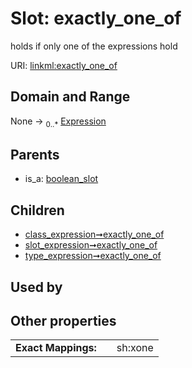 
# Slot: exactly_one_of


holds if only one of the expressions hold

URI: [linkml:exactly_one_of](https://w3id.org/linkml/exactly_one_of)


## Domain and Range

None &#8594;  <sub>0..\*</sub> [Expression](Expression.md)

## Parents

 *  is_a: [boolean_slot](boolean_slot.md)

## Children

 *  [class_expression➞exactly_one_of](class_expression_exactly_one_of.md)
 *  [slot_expression➞exactly_one_of](slot_expression_exactly_one_of.md)
 *  [type_expression➞exactly_one_of](type_expression_exactly_one_of.md)

## Used by


## Other properties

|  |  |  |
| --- | --- | --- |
| **Exact Mappings:** | | sh:xone |

